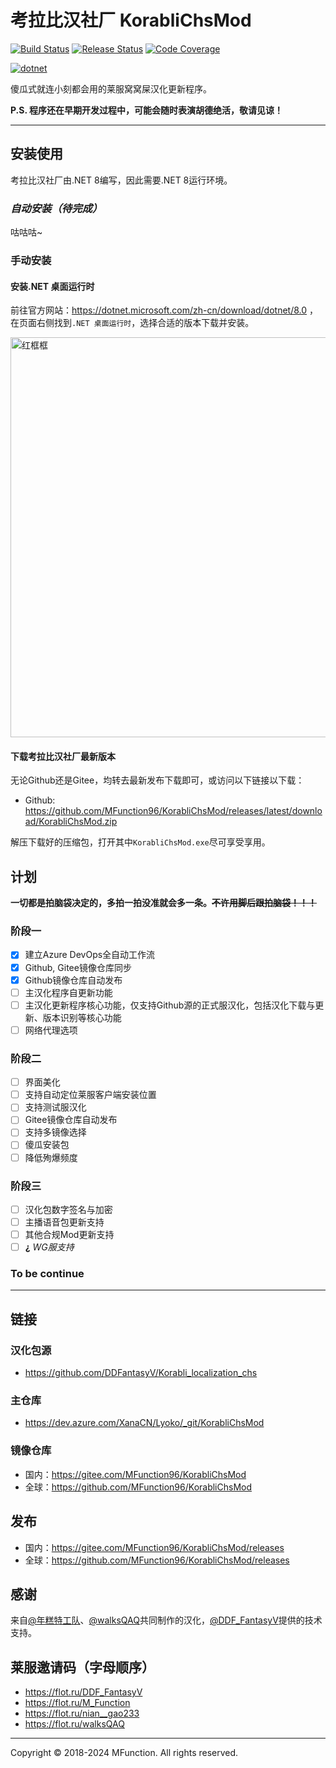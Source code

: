 # 考拉比汉社厂 KorabliChsMod

[![Build Status](https://dev.azure.com/XanaCN/Lyoko/_apis/build/status/KorabliChsMod/Build?branchName=main)](https://dev.azure.com/XanaCN/Lyoko/_build/latest?definitionId=20&branchName=main) [![Release Status](https://vsrm.dev.azure.com/XanaCN/_apis/public/Release/badge/f06af8ee-5084-455c-ac24-8fc4f735382c/5/7)](https://dev.azure.com/XanaCN/Lyoko/_release?view=all&path=%5CKorabliChsMod&_a=releases) [![Code Coverage](https://img.shields.io/azure-devops/coverage/XanaCN/Lyoko/20/main)]()

[![dotnet](https://img.shields.io/badge/.NET-%3E%3D8.0.4-blue.svg?style=flat-square&logo=.NET)](https://dotnet.microsoft.com/)

傻瓜式就连小刻都会用的莱服窝窝屎汉化更新程序。

**P.S. 程序还在早期开发过程中，可能会随时表演胡德绝活，敬请见谅！**

---

## 安装使用

考拉比汉社厂由.NET 8编写，因此需要.NET 8运行环境。

### *自动安装（待完成）*

咕咕咕~

### 手动安装

#### 安装.NET 桌面运行时

前往官方网站：https://dotnet.microsoft.com/zh-cn/download/dotnet/8.0 ，在页面右侧找到`.NET 桌面运行时`，选择合适的版本下载并安装。

<img src="https://dev.azure.com/XanaCN/f06af8ee-5084-455c-ac24-8fc4f735382c/_apis/git/repositories/d36405a6-bc74-45e3-b720-3a2c79f5c30e/items?path=/doc/README/.NETDesktopRuntime.png" alt="红框框" width="640" height="auto">

#### 下载考拉比汉社厂最新版本

无论Github还是Gitee，均转去最新发布下载即可，或访问以下链接以下载：

- Github: https://github.com/MFunction96/KorabliChsMod/releases/latest/download/KorabliChsMod.zip

解压下载好的压缩包，打开其中`KorabliChsMod.exe`尽可享受享用。

## 计划

**一切都是拍脑袋决定的，多拍一拍没准就会多一条。~~不许用脚后跟拍脑袋！！！~~**

### 阶段一

- [x] 建立Azure DevOps全自动工作流
- [x] Github, Gitee镜像仓库同步
- [x] Github镜像仓库自动发布
- [ ] 主汉化程序自更新功能
- [ ] 主汉化更新程序核心功能，仅支持Github源的正式服汉化，包括汉化下载与更新、版本识别等核心功能
- [ ] 网络代理选项

### 阶段二

- [ ] 界面美化
- [ ] 支持自动定位莱服客户端安装位置
- [ ] 支持测试服汉化
- [ ] Gitee镜像仓库自动发布
- [ ] 支持多镜像选择
- [ ] 傻瓜安装包
- [ ] 降低殉爆频度

### 阶段三

- [ ] 汉化包数字签名与加密
- [ ] 主播语音包更新支持
- [ ] 其他合规Mod更新支持
- [ ] **¿** *WG服支持*

### To be continue

---

## 链接

### 汉化包源

- https://github.com/DDFantasyV/Korabli_localization_chs

### 主仓库

- https://dev.azure.com/XanaCN/Lyoko/_git/KorabliChsMod

### 镜像仓库

- 国内：https://gitee.com/MFunction96/KorabliChsMod
- 全球：https://github.com/MFunction96/KorabliChsMod

## 发布

- 国内：https://gitee.com/MFunction96/KorabliChsMod/releases
- 全球：https://github.com/MFunction96/KorabliChsMod/releases

## 感谢

来自[@年糕特工队](https://space.bilibili.com/103312972)、[@walksQAQ](https://space.bilibili.com/87278382)共同制作的汉化，[@DDF_FantasyV](https://space.bilibili.com/475887963)提供的技术支持。

## 莱服邀请码（字母顺序）

- https://flot.ru/DDF_FantasyV
- https://flot.ru/M_Function
- https://flot.ru/nian__gao233
- https://flot.ru/walksQAQ

---

Copyright &copy; 2018-2024 MFunction.
All rights reserved.